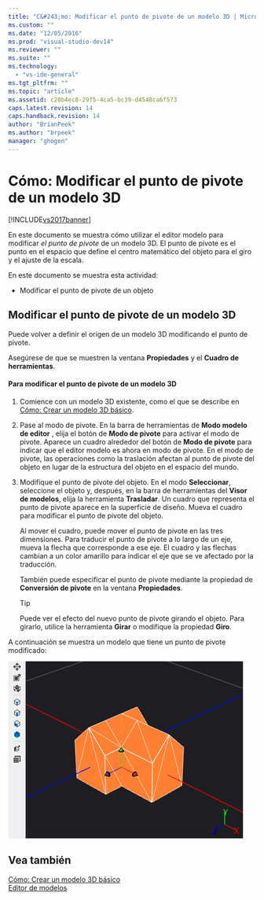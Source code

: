 ```yaml
---
title: "C&#243;mo: Modificar el punto de pivote de un modelo 3D | Microsoft Docs"
ms.custom: ""
ms.date: "12/05/2016"
ms.prod: "visual-studio-dev14"
ms.reviewer: ""
ms.suite: ""
ms.technology: 
  - "vs-ide-general"
ms.tgt_pltfrm: ""
ms.topic: "article"
ms.assetid: c20b4ec8-29f5-4ca5-bc39-d4548ca6f573
caps.latest.revision: 14
caps.handback.revision: 14
author: "BrianPeek"
ms.author: "brpeek"
manager: "ghogen"
---
```

# C&#243;mo: Modificar el punto de pivote de un modelo 3D
[!INCLUDE[vs2017banner](../code-quality/includes/vs2017banner.md)]

En este documento se muestra cómo utilizar el editor modelo para modificar *el punto de pivote* de un modelo 3D.  El punto de pivote es el punto en el espacio que define el centro matemático del objeto para el giro y el ajuste de la escala.  
  
 En este documento se muestra esta actividad:  
  
-   Modificar el punto de pivote de un objeto  
  
## Modificar el punto de pivote de un modelo 3D  
 Puede volver a definir el origen de un modelo 3D modificando el punto de pivote.  
  
 Asegúrese de que se muestren la ventana **Propiedades** y el **Cuadro de herramientas**.  
  
#### Para modificar el punto de pivote de un modelo 3D  
  
1.  Comience con un modelo 3D existente, como el que se describe en [Cómo: Crear un modelo 3D básico](../designers/how-to-create-a-basic-3-d-model.md).  
  
2.  Pase al modo de pivote.  En la barra de herramientas de **Modo modelo de editor** , elija el botón de **Modo de pivote** para activar el modo de pivote.  Aparece un cuadro alrededor del botón de **Modo de pivote** para indicar que el editor modelo es ahora en modo de pivote.  En el modo de pivote, las operaciones como la traslación afectan al punto de pivote del objeto en lugar de la estructura del objeto en el espacio del mundo.  
  
3.  Modifique el punto de pivote del objeto.  En el modo **Seleccionar**, seleccione el objeto y, después, en la barra de herramientas del **Visor de modelos**, elija la herramienta **Trasladar**.  Un cuadro que representa el punto de pivote aparece en la superficie de diseño.  Mueva el cuadro para modificar el punto de pivote del objeto.  
  
     Al mover el cuadro, puede mover el punto de pivote en las tres dimensiones.  Para traducir el punto de pivote a lo largo de un eje, mueva la flecha que corresponde a ese eje.  El cuadro y las flechas cambian a un color amarillo para indicar el eje que se ve afectado por la traducción.  
  
     También puede especificar el punto de pivote mediante la propiedad de **Conversión de pivote** en la ventana **Propiedades**.  
  
    > [!TIP]
    >  Puede ver el efecto del nuevo punto de pivote girando el objeto.  Para girarlo, utilice la herramienta **Girar** o modifique la propiedad **Giro**.  
  
 A continuación se muestra un modelo que tiene un punto de pivote modificado:  
  
 ![Modelo de una casa que tiene un punto de pivote modificado](../designers/media/digit-modified-model.png "Digit\-Modified\-Model")  
  
## Vea también  
 [Cómo: Crear un modelo 3D básico](../designers/how-to-create-a-basic-3-d-model.md)   
 [Editor de modelos](../designers/model-editor.md)